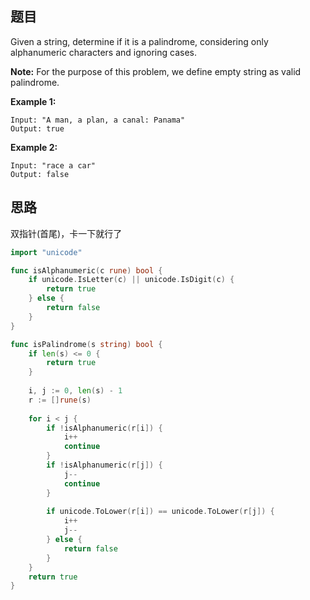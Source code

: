 ## 题目

Given a string, determine if it is a palindrome, considering only alphanumeric characters and ignoring cases.

**Note:** For the purpose of this problem, we define empty string as valid palindrome.

**Example 1:**

```
Input: "A man, a plan, a canal: Panama"
Output: true
```

**Example 2:**

```
Input: "race a car"
Output: false
```

## 思路

双指针(首尾)，卡一下就行了

```go
import "unicode"

func isAlphanumeric(c rune) bool {
    if unicode.IsLetter(c) || unicode.IsDigit(c) {
        return true
    } else {
        return false
    }
}

func isPalindrome(s string) bool {
    if len(s) <= 0 {
        return true
    }
    
    i, j := 0, len(s) - 1
    r := []rune(s)
    
    for i < j {
        if !isAlphanumeric(r[i]) {
            i++
            continue
        }
        if !isAlphanumeric(r[j]) {
            j--
            continue
        }
        
        if unicode.ToLower(r[i]) == unicode.ToLower(r[j]) {
            i++
            j--
        } else {
            return false
        }
    }
    return true 
}
```


